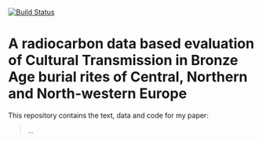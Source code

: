 [![Build Status](https://travis-ci.com/nevrome/workingtitle.svg?token=vxsQ9RjxoGASGtX4Q8jc&branch=master)](https://travis-ci.com/nevrome/workingtitle)

# A radiocarbon data based evaluation of Cultural Transmission in Bronze Age burial rites of Central, Northern and North-western Europe

This repository contains the text, data and code for my paper:

> ...

